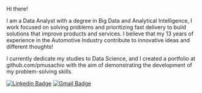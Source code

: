 Hi there!

I am a Data Analyst with a degree in Big Data and Analytical Intelligence, I work focused on solving problems and prioritizing fast delivery to build solutions that improve products and services.
I believe that my 13 years of experience in the Automotive Industry contribute to innovative ideas and different thoughts!

I currently dedicate my studies to Data Science, and I created a portfolio at github.com/pmusachio with the aim of demonstrating the development of my problem-solving skills.

[![Linkedin Badge](https://img.shields.io/badge/-LinkedIn-blue?style=flat&logo=LinkedIn&logoColor=white)](https://www.linkedin.com/in/pmusachio/)
[![Gmail Badge](https://img.shields.io/badge/-Gmail-c14438?style=flat-square&logo=Gmail&logoColor=white&link=mailto:paulomusachio@gmail.com)](mailto:paulomusachio@gmail.com)
